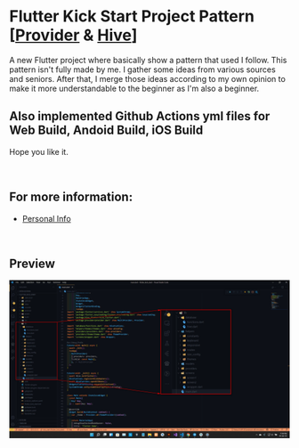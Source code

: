 # Flutter Kick Start Project Pattern [[Provider](https://pub.dev/packages/provider) & [Hive](https://docs.hivedb.dev/)]

A new Flutter project where basically show a pattern that used I follow. This pattern isn't fully made by me. I gather some ideas from various sources and seniors. After that, I merge those ideas according to my own opinion to make it more understandable to the beginner as I'm also a beginner.

## Also implemented Github Actions yml files for Web Build, Andoid Build, iOS Build

Hope you like it.

<br>

## For more information:
- [Personal Info](https://sabikrahat.github.io/)

<br>

## Preview

![Preview](https://raw.githubusercontent.com/sabikrahat/flutter_kick_start/master/sample.png)